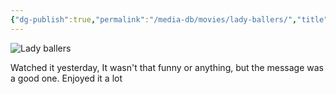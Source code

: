 ```yaml
---
{"dg-publish":true,"permalink":"/media-db/movies/lady-ballers/","title":"Lady Ballers","tags":["mediaDB/wiki"],"noteIcon":""}
---
```


![Lady ballers](https://upload.wikimedia.org/wikipedia/en/b/bf/Lady_Ballers_Poster.jpg)

Watched it yesterday, It wasn't that funny or anything, but the message was a good one.
Enjoyed it a lot
